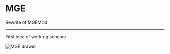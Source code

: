 # MGE
Rewrite of MGEMod

___
First idea of working scheme

![MGE drawio](https://github.com/maxijabase/MGE/assets/20617661/178224ed-ad2d-46e9-af2c-50cd437840dc)


